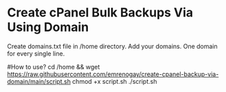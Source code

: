 # Create cPanel Bulk Backups Via Using Domain
Create domains.txt file in /home directory. Add your domains. One domain for every single line.

#How to use?
cd /home && wget https://raw.githubusercontent.com/emrenogay/create-cpanel-backup-via-domain/main/script.sh
chmod +x script.sh
./script.sh
